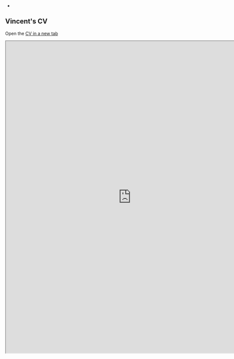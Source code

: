 
<div class="article" markdown="1">
<ul class="nav-icons navbar-nav flex-row ml-auto d-flex pl-md-2"><li class=nav-item><a class="nav-link js-search" href=#><i class="fas fa-search" aria-hidden=true></i></a></li></ul></div></nav><article class=article><div class="article-container pt-3"><h1>Vincent's CV</h1><div class=article-metadata></div></div><div class=article-container><div class=article-style><p>Open the
<a href=https://drive.google.com/file/d/1VjHQ5M6iZy8R8JazA53n9C7ozVMBuRQF target=_blank rel=noopener>CV in a new tab</a></p><div class=iframe_container><iframe src=https://drive.google.com/file/d/1VjHQ5M6iZy8R8JazA53n9C7ozVMBuRQF/preview width=800 height=1000></iframe></div></div></div></article><script src=https://cdnjs.cloudflare.com/ajax/libs/jquery/3.4.1/jquery.min.js integrity="sha256-CSXorXvZcTkaix6Yvo6HppcZGetbYMGWSFlBw8HfCJo=" crossorigin=anonymous></script><script src=https://cdnjs.cloudflare.com/ajax/libs/jquery.imagesloaded/4.1.4/imagesloaded.pkgd.min.js integrity="sha256-lqvxZrPLtfffUl2G/e7szqSvPBILGbwmsGE1MKlOi0Q=" crossorigin=anonymous></script><script src=https://cdnjs.cloudflare.com/ajax/libs/jquery.isotope/3.0.6/isotope.pkgd.min.js integrity="sha256-CBrpuqrMhXwcLLUd5tvQ4euBHCdh7wGlDfNz8vbu/iI=" crossorigin=anonymous></script><script src=https://cdnjs.cloudflare.com/ajax/libs/fancybox/3.5.7/jquery.fancybox.min.js integrity="sha256-yt2kYMy0w8AbtF89WXb2P1rfjcP/HTHLT7097U8Y5b8=" crossorigin=anonymous></script><script src=https://cdnjs.cloudflare.com/ajax/libs/highlight.js/9.15.10/highlight.min.js integrity="sha256-1zu+3BnLYV9LdiY85uXMzii3bdrkelyp37e0ZyTAQh0=" crossorigin=anonymous></script><script src=https://cdnjs.cloudflare.com/ajax/libs/highlight.js/9.15.10/languages/r.min.js></script><script src=https://cdnjs.cloudflare.com/ajax/libs/leaflet/1.5.1/leaflet.js integrity="sha256-EErZamuLefUnbMBQbsEqu1USa+btR2oIlCpBJbyD4/g=" crossorigin=anonymous></script><script>const code_highlighting=true;</script><script>const search_config={"indexURI":"/index.json","minLength":1,"threshold":0.3};const i18n={"no_results":"No results found","placeholder":"Search...","results":"results found"};const content_type={'post':"Posts",'project':"Projects",'publication':"Publications",'talk':"Talks"};</script><script id=search-hit-fuse-template type=text/x-template>
      <div class="search-hit" id="summary-{{key}}">
      <div class="search-hit-content">
        <div class="search-hit-name">
          <a href="{{relpermalink}}">{{title}}</a>
          <div class="article-metadata search-hit-type">{{type}}</div>
          <p class="search-hit-description">{{snippet}}</p>
        </div>
      </div>
      </div>
    </script><script src=https://cdnjs.cloudflare.com/ajax/libs/fuse.js/3.2.1/fuse.min.js integrity="sha256-VzgmKYmhsGNNN4Ph1kMW+BjoYJM2jV5i4IlFoeZA9XI=" crossorigin=anonymous></script><script src=https://cdnjs.cloudflare.com/ajax/libs/mark.js/8.11.1/jquery.mark.min.js integrity="sha256-4HLtjeVgH0eIB3aZ9mLYF6E8oU5chNdjU6p6rrXpl9U=" crossorigin=anonymous></script><script src=/js/academic.min.a0d331bcd05dbe8b31e244f796710f08.js></script>
</div>
